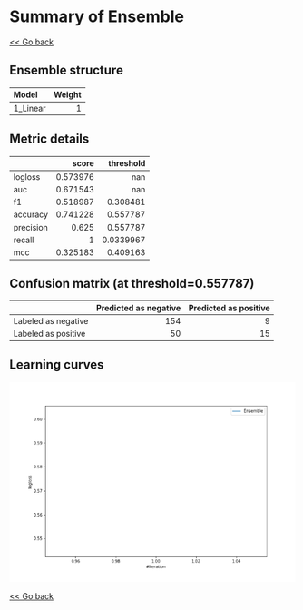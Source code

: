 # Summary of Ensemble

[<< Go back](../README.md)


## Ensemble structure
| Model    |   Weight |
|:---------|---------:|
| 1_Linear |        1 |

## Metric details
|           |    score |   threshold |
|:----------|---------:|------------:|
| logloss   | 0.573976 | nan         |
| auc       | 0.671543 | nan         |
| f1        | 0.518987 |   0.308481  |
| accuracy  | 0.741228 |   0.557787  |
| precision | 0.625    |   0.557787  |
| recall    | 1        |   0.0339967 |
| mcc       | 0.325183 |   0.409163  |


## Confusion matrix (at threshold=0.557787)
|                     |   Predicted as negative |   Predicted as positive |
|:--------------------|------------------------:|------------------------:|
| Labeled as negative |                     154 |                       9 |
| Labeled as positive |                      50 |                      15 |

## Learning curves
![Learning curves](learning_curves.png)

[<< Go back](../README.md)
